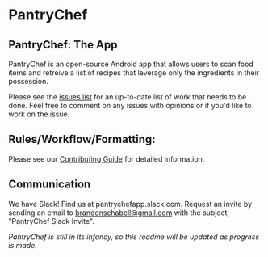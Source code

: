 # PantryChef
## PantryChef: The App

PantryChef is an open-source Android app that allows users to scan food items and retreive a list of recipes that leverage only the ingredients in their possession.

Please see the [issues list](https://github.com/brandonschabell/PantryChef/issues) for an up-to-date list of work that needs to be done. Feel free to comment on any issues with opinions or if you'd like to work on the issue.

## Rules/Workflow/Formatting:
Please see our [Contributing Guide](https://github.com/PantryChef/PantryChef/blob/dev/CONTRIBUTING.md) for detailed information.

## Communication
We have Slack! Find us at pantrychefapp.slack.com. Request an invite by sending an email to brandonschabell@gmail.com with the subject, "PantryChef Slack Invite".

*PantryChef is still in its infancy, so this readme will be updated as progress is made.*
